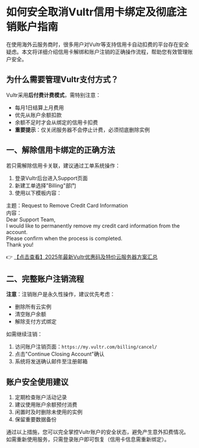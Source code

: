 # 如何安全取消Vultr信用卡绑定及彻底注销账户指南

在使用海外云服务商时，很多用户对Vultr等支持信用卡自动扣费的平台存在安全疑虑。本文将详细介绍信用卡解绑和账户注销的正确操作流程，帮助您有效管理账户安全。

## 为什么需要管理Vultr支付方式？

Vultr采用**后付费计费模式**，需特别注意：
- 每月1日结算上月费用
- 优先从账户余额扣款
- 余额不足时才会从绑定的信用卡扣费
- **重要提示**：仅关闭服务器不会停止计费，必须彻底删除实例

## 一、解除信用卡绑定的正确方法

若只需解除信用卡关联，建议通过工单系统操作：

1. 登录Vultr后台进入Support页面
2. 新建工单选择"Billing"部门
3. 使用以下模板内容：

主题：Request to Remove Credit Card Information  
内容：  
Dear Support Team,  
I would like to permanently remove my credit card information from the account.  
Please confirm when the process is completed.  
Thank you!

👉 [【点击查看】2025年最新Vultr优惠码及特价云服务器方案汇总](https://bit.ly/VuLtr)

## 二、完整账户注销流程

**注意**：注销账户是永久性操作，建议优先考虑：
- 删除所有云实例
- 清空账户余额
- 解除支付方式绑定

如需继续注销：
1. 访问账户注销页面：`https://my.vultr.com/billing/cancel/`
2. 点击"Continue Closing Account"确认
3. 系统将发送确认邮件至注册邮箱

## 账户安全使用建议

1. 定期检查账户活动记录
2. 建议使用账户余额预付消费
3. 闲置时及时删除未使用的实例
4. 保留重要数据备份

通过以上措施，您可以完全掌控Vultr账户的安全状态，避免产生意外扣费情况。如需重新使用服务，只需登录账户即可恢复（信用卡信息需重新绑定）。